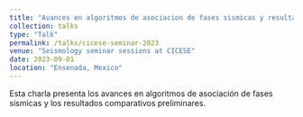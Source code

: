 ```yaml
---
title: "Avances en algoritmos de asociacion de fases sismicas y resultados comparativos preliminares"
collection: talks
type: "Talk"
permalink: /talks/cicese-seminar-2023
venue: "Seismology seminar sessions at CICESE"
date: 2023-09-01
location: "Ensenada, Mexico"
---
```

Esta charla presenta los avances en algoritmos de asociación de fases sísmicas y los resultados comparativos preliminares.
